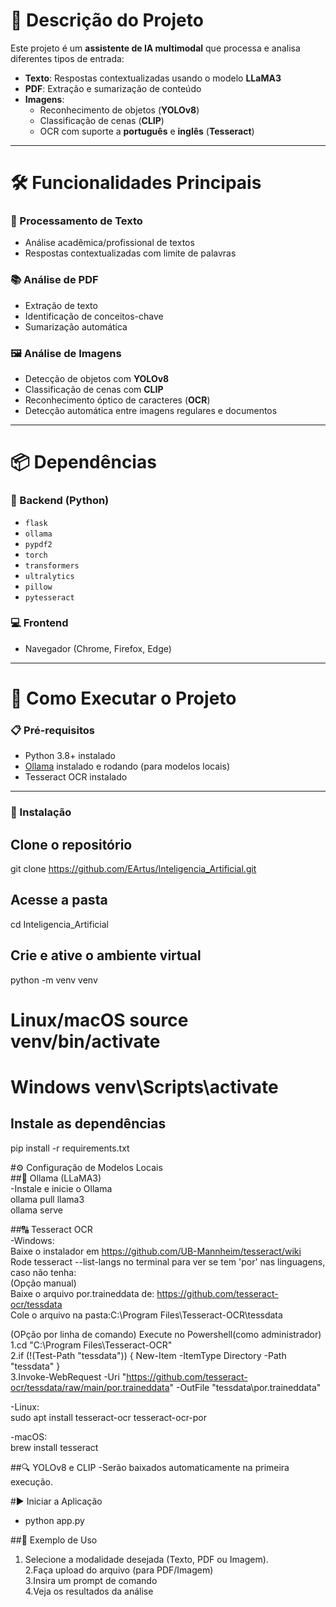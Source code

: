 # 📌 Descrição do Projeto

Este projeto é um **assistente de IA multimodal** que processa e analisa diferentes tipos de entrada:

- **Texto**: Respostas contextualizadas usando o modelo **LLaMA3**
- **PDF**: Extração e sumarização de conteúdo
- **Imagens**:  
  - Reconhecimento de objetos (**YOLOv8**)  
  - Classificação de cenas (**CLIP**)  
  - OCR com suporte a **português** e **inglês** (**Tesseract**)

---

# 🛠️ Funcionalidades Principais

### 📄 Processamento de Texto
- Análise acadêmica/profissional de textos  
- Respostas contextualizadas com limite de palavras

### 📚 Análise de PDF
- Extração de texto  
- Identificação de conceitos-chave  
- Sumarização automática

### 🖼️ Análise de Imagens
- Detecção de objetos com **YOLOv8**  
- Classificação de cenas com **CLIP**  
- Reconhecimento óptico de caracteres (**OCR**)  
- Detecção automática entre imagens regulares e documentos

---

# 📦 Dependências

### 🔧 Backend (Python)

- `flask`  
- `ollama`  
- `pypdf2`  
- `torch`  
- `transformers`  
- `ultralytics`  
- `pillow`  
- `pytesseract`

### 💻 Frontend

- Navegador (Chrome, Firefox, Edge)

---

# 🚀 Como Executar o Projeto

### 📋 Pré-requisitos

- Python 3.8+ instalado  
- [Ollama](https://ollama.com) instalado e rodando (para modelos locais)  
- Tesseract OCR instalado

---

### 🔧 Instalação

## Clone o repositório
git clone https://github.com/EArtus/Inteligencia_Artificial.git

## Acesse a pasta
cd Inteligencia_Artificial

## Crie e ative o ambiente virtual  
python -m venv venv  
# Linux/macOS  source venv/bin/activate      
# Windows  venv\Scripts\activate  

## Instale as dependências
pip install -r requirements.txt

#⚙️ Configuração de Modelos Locais  
##🧠 Ollama (LLaMA3)  
-Instale e inicie o Ollama  
ollama pull llama3  
ollama serve

##🔠 Tesseract OCR  
-Windows:  
Baixe o instalador em https://github.com/UB-Mannheim/tesseract/wiki  
Rode tesseract --list-langs no terminal para ver se tem 'por' nas linguagens, caso não tenha:  
(Opção manual)  
Baixe o arquivo por.traineddata de: https://github.com/tesseract-ocr/tessdata  
Cole o arquivo na pasta:C:\Program Files\Tesseract-OCR\tessdata  

(OPção por linha de comando)
Execute no Powershell(como administrador)
1.cd "C:\Program Files\Tesseract-OCR"  
2.if (!(Test-Path "tessdata")) { New-Item -ItemType Directory -Path "tessdata" }  
3.Invoke-WebRequest -Uri "https://github.com/tesseract-ocr/tessdata/raw/main/por.traineddata" -OutFile "tessdata\por.traineddata"

-Linux:  
sudo apt install tesseract-ocr tesseract-ocr-por

-macOS:  
brew install tesseract

##🔍 YOLOv8 e CLIP
-Serão baixados automaticamente na primeira execução.

#▶️ Iniciar a Aplicação  
- python app.py

##🧪 Exemplo de Uso  
1. Selecione a modalidade desejada (Texto, PDF ou Imagem).  
2.Faça upload do arquivo (para PDF/Imagem)  
3.Insira um prompt de comando  
4.Veja os resultados da análise  

